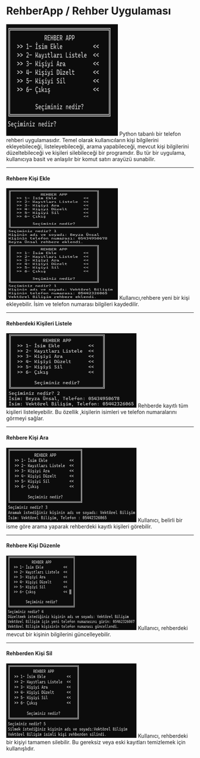 <h1>RehberApp / Rehber Uygulaması</h1>
<img src="Resimler/anamenü.png" width="300" height="300" alt="Örnek Resim"/>
Python tabanlı bir telefon rehberi uygulamasıdır.
Temel olarak kullanıcıların kişi bilgilerini ekleyebileceği, listeleyebileceği, arama yapabileceği, mevcut kişi bilgilerini düzeltebileceği ve kişileri silebileceği bir programdır. Bu tür bir uygulama, kullanıcıya basit ve anlaşılır bir komut satırı arayüzü sunabilir.
<hr /><b><h4>Rehbere Kişi Ekle</h4></b>
<img src="Resimler/ekle.png" width="300" height="300" alt="Örnek Resim"/>
Kullanıcı,rehbere yeni bir kişi ekleyebilir. İsim ve telefon numarası bilgileri kaydedilir. 
<hr /><b><h4>Rehberdeki Kişileri Listele </h4></b>
<img src="Resimler/listele.png" width="350" height="200" alt="Örnek Resim"/>
Rehberde kayıtlı tüm kişileri listeleyebilir. Bu özellik ,kişilerin isimleri ve telefon numaralarını görmeyi sağlar.
<hr /><b><h4>Rehbere Kişi Ara</h4></b>
<img src="Resimler/ara.png" width="350" height="200" alt="Örnek Resim"/>
Kullanıcı, belirli bir isme göre arama yaparak rehberdeki kayıtlı kişileri görebilir.
<hr /><b><h4>Rehbere Kişi Düzenle</h4></b>
<img src="Resimler/düzelt.png" width="350" height="200" alt="Örnek Resim"/>
Kullanıcı, rehberdeki mevcut bir kişinin bilgilerini güncelleyebilir.
<hr /><b><h4>Rehberden Kişi Sil</h4></b>
<img src="Resimler/sil.png" width="350" height="200" alt="Örnek Resim"/>
Kullanıcı, rehberdeki bir kişiyi tamamen silebilir. Bu gereksiz veya eski kayıtları temizlemek için kullanışlıdır.
